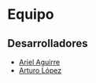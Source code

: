 # Equipo

## Desarrolladores

- [Ariel Aguirre](https://github.com/AAAGUIRREU)
- [Arturo López](https://github.com/lgzarturo)
